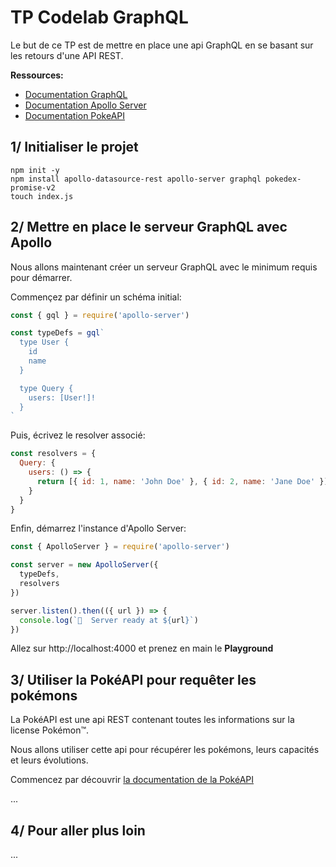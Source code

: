 # TP Codelab GraphQL

Le but de ce TP est de mettre en place une api GraphQL en se basant sur les retours d'une API REST.

**Ressources:**

- [Documentation GraphQL](https://graphql.org/learn/)
- [Documentation Apollo Server](https://www.apollographql.com/docs/apollo-server/)
- [Documentation PokeAPI](https://pokeapi.co/)

## 1/ Initialiser le projet

```
npm init -y
npm install apollo-datasource-rest apollo-server graphql pokedex-promise-v2
touch index.js
```

## 2/ Mettre en place le serveur GraphQL avec Apollo

Nous allons maintenant créer un serveur GraphQL avec le minimum requis pour démarrer.

Commençez par définir un schéma initial:

```js
const { gql } = require('apollo-server')

const typeDefs = gql`
  type User {
    id
    name
  }

  type Query {
    users: [User!]!
  }
`
```

Puis, écrivez le resolver associé:

```js
const resolvers = {
  Query: {
    users: () => {
      return [{ id: 1, name: 'John Doe' }, { id: 2, name: 'Jane Doe' }]
    }
  }
}
```

Enfin, démarrez l'instance d'Apollo Server:

```js
const { ApolloServer } = require('apollo-server')

const server = new ApolloServer({
  typeDefs,
  resolvers
})

server.listen().then(({ url }) => {
  console.log(`🚀  Server ready at ${url}`)
})
```

Allez sur http://localhost:4000 et prenez en main le **Playground**

## 3/ Utiliser la PokéAPI pour requêter les pokémons

La PokéAPI est une api REST contenant toutes les informations sur la license Pokémon™.

Nous allons utiliser cette api pour récupérer les pokémons, leurs capacités et leurs évolutions.

Commencez par découvrir [la documentation de la PokéAPI](https://pokeapi.co/)

...

## 4/ Pour aller plus loin

...
